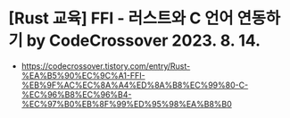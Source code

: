 # [Rust 교육] FFI - 러스트와 C 언어 연동하기 by CodeCrossover 2023. 8. 14. 
- https://codecrossover.tistory.com/entry/Rust-%EA%B5%90%EC%9C%A1-FFI-%EB%9F%AC%EC%8A%A4%ED%8A%B8%EC%99%80-C-%EC%96%B8%EC%96%B4-%EC%97%B0%EB%8F%99%ED%95%98%EA%B8%B0


